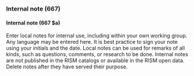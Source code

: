 ### Internal note (667)

#### Internal note (667 $a)

Enter local notes for internal use, including within your own working group. Any language may be entered here. It is best practice to sign your note using your initials and the date. Local notes can be used for remarks of all kinds, such as questions, comments, or research to be done. Internal notes are not published in the RISM catalogs or available in the RISM open data. Delete notes after they have served their purpose.
